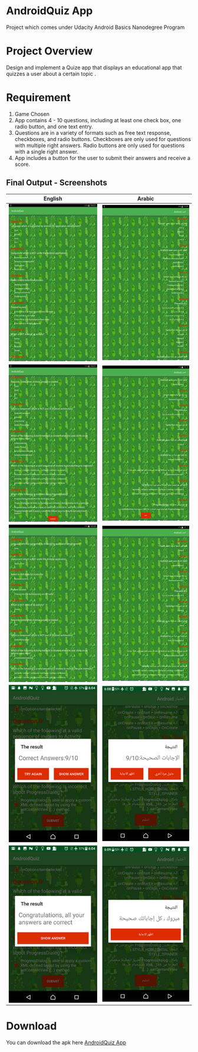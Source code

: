 # AndroidQuiz App
Project which comes under Udacity Android Basics Nanodegree Program

# Project Overview
Design and implement a Quize app that displays an educational app that quizzes a user about a certain topic .

# Requirement
1. Game Chosen
2. App contains 4 - 10 questions, including at least one check box, one radio button, and one text entry.
3. Questions are in a variety of formats such as free text response, checkboxes, and radio buttons.
Checkboxes are only used for questions with multiple right answers.
 Radio buttons are only used for questions with a single right answer.
4. App includes a button for the user to submit their answers and receive a score.


## Final Output - Screenshots

English                         | Arabic
:--------------------------------:|:--------------------------------:
![](app/screenshots/Quiz_EN_1.png)  |![](app/screenshots/Quiz_AR_1.png)
![](app/screenshots/Quiz_EN_2.png)  |![](app/screenshots/Quiz_AR_2.png)
![](app/screenshots/Quiz_EN_3.png)  |![](app/screenshots/Quiz_AR_3.png)
![](app/screenshots/Quiz_EN_4.png)  |![](app/screenshots/Quiz_AR_4.png)
![](app/screenshots/Quiz_EN_5.png)  |![](app/screenshots/Quiz_AR_5.png)



# Download
You can download the apk here [AndroidQuiz App](../../raw/master/app/screenshots/app-debug.apk)
